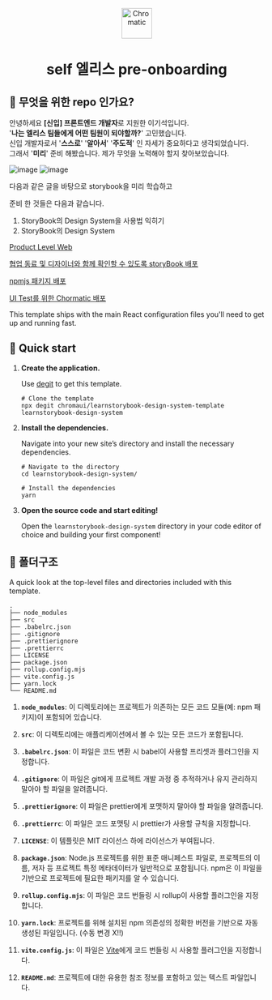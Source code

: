 <p align="center">
  <a href="https://www.chromatic.com/">
    <img alt="Chromatic" src="https://avatars2.githubusercontent.com/u/24584319?s=200&v=4" width="60" />
  </a>
</p>

<h1 align="center">
self 엘리스 pre-onboarding 
</h1>

## 🚅 무엇을 위한 repo 인가요?
안녕하세요 **[신입] 프론트엔드 개발자**로 지원한 이기석입니다.
</br>
'**나는 엘리스 팀들에게 어떤 팀원이 되야할까?**' 고민했습니다.
</br>
신입 개발자로서 '**스스로**' '**알아서**' '**주도적**' 인 자세가 중요하다고 생각되었습니다. 
</br>
그래서 '**미리**' 준비 해봤습니다. 제가 무엇을 노력해야 할지 찾아보았습니다.

![image](https://github.com/kiseokDev/learnstorybook-design-system/assets/107299502/44132a21-71ca-443d-9dad-208f92cf8262)
![image](https://github.com/kiseokDev/learnstorybook-design-system/assets/107299502/790edade-5b6b-44e7-85a7-8b7d878aa05e)

다음과 같은 글을 바탕으로 storybook을 미리 학습하고 

준비 한 것들은 다음과 같습니다.
1. StoryBook의 Design System을 사용법 익히기
2. StoryBook의 Design System 



[Product Level Web](https://web-app-using-external-design-system-vv97xolo8-kiseokdev.vercel.app/)

[협업 동료 및 디자이너와 함께 확인할 수 있도록 storyBook 배포](https://6552e91ed69dbda616e90d9d-uotihsxrwd.chromatic.com/?path=/docs/example-customelicebutton--docs)

[npmjs 패키지 배포](https://www.npmjs.com/package/@dev.leekiseok/elice-storybook)

[UI Test를 위한 Chormatic 배포 ](https://www.chromatic.com/build?appId=6552e91ed69dbda616e90d9d&number=17)

This template ships with the main React configuration files you'll need to get up and running fast.

## 🚅 Quick start

1.  **Create the application.**

    Use [degit](https://github.com/Rich-Harris/degit) to get this template.

    ```shell
    # Clone the template
    npx degit chromaui/learnstorybook-design-system-template learnstorybook-design-system
    ```

1.  **Install the dependencies.**

    Navigate into your new site’s directory and install the necessary dependencies.

    ```shell
    # Navigate to the directory
    cd learnstorybook-design-system/

    # Install the dependencies
    yarn
    ```

1.  **Open the source code and start editing!**

    Open the `learnstorybook-design-system` directory in your code editor of choice and building your first component!

## 🔎 폴더구조

A quick look at the top-level files and directories included with this template.

    .
    ├── node_modules
    ├── src
    ├── .babelrc.json
    ├── .gitignore
    ├── .prettierignore
    ├── .prettierrc
    ├── LICENSE
    ├── package.json
    ├── rollup.config.mjs
    ├── vite.config.js
    ├── yarn.lock
    └── README.md

1. **`node_modules`**: 이 디렉토리에는 프로젝트가 의존하는 모든 코드 모듈(예: npm 패키지)이 포함되어 있습니다.

2. **`src`**: 이 디렉토리에는 애플리케이션에서 볼 수 있는 모든 코드가 포함됩니다.

3. **`.babelrc.json`**: 이 파일은 코드 변환 시 babel이 사용할 프리셋과 플러그인을 지정합니다.

4. **`.gitignore`**: 이 파일은 git에게 프로젝트 개발 과정 중 추적하거나 유지 관리하지 말아야 할 파일을 알려줍니다.

5. **`.prettierignore`**: 이 파일은 prettier에게 포맷하지 말아야 할 파일을 알려줍니다.

6. **`.prettierrc`**: 이 파일은 코드 포맷팅 시 prettier가 사용할 규칙을 지정합니다.

7. **`LICENSE`**: 이 템플릿은 MIT 라이선스 하에 라이선스가 부여됩니다.

8. **`package.json`**: Node.js 프로젝트를 위한 표준 매니페스트 파일로, 프로젝트의 이름, 저자 등 프로젝트 특정 메타데이터가 일반적으로 포함됩니다. npm은 이 파일을 기반으로 프로젝트에 필요한 패키지를 알 수 있습니다.

9. **`rollup.config.mjs`**: 이 파일은 코드 번들링 시 rollup이 사용할 플러그인을 지정합니다.

10. **`yarn.lock`**: 프로젝트를 위해 설치된 npm 의존성의 정확한 버전을 기반으로 자동 생성된 파일입니다. (수동 변경 X!!)

11. **`vite.config.js`**: 이 파일은 [Vite](https://vitejs.dev/)에게 코드 번들링 시 사용할 플러그인을 지정합니다.

12. **`README.md`**: 프로젝트에 대한 유용한 참조 정보를 포함하고 있는 텍스트 파일입니다.
